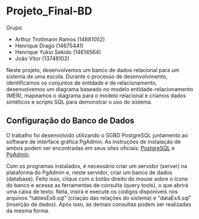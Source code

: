# Projeto_Final-BD

Grupo:
- Arthur Trottmann Ramos (14681052)
- Henrique Drago (14675441)
- Henrique Yukio Sekido (14614564)
- João Vitor (13748102)

Neste projeto, desenvolvemos um banco de dados relacional para um sistema de uma escola. Durante o processo de desenvolvimento, identificamos os conjuntos de entidade e de relacionamento, desenvolvemos um diagrama baseado no modelo entidade-relacionamento (MER), mapeamos o diagrama para o modelo relacional e criamos dados sintéticos e scripts SQL para demonstrar o uso do sistema.

## Configuração do Banco de Dados

O trabalho foi desenvolvido utilizando o SGBD PostgreSQL juntamento ao software de interface gráfica PgAdmin. As instruções de instalação de ambos podem ser encontradas em seus sites oficiais: <a href="https://www.postgresql.org/">PostgreSQL</a> e <a href="https://www.pgadmin.org/">PgAdmin</a>.

Com os programas instalados, é necessário criar um servidor (server) na plataforma do PgAdmin e, neste servidor, criar um banco de dados (database). Feito isso, clique com o botão direito do mouse sobre o ícone do banco e acesse as ferramentas de consulta (query tools), o que abrirá uma caixa de texto. Nela, insira e execute os códigos disponíveis nos arquivos "tablesEx6.sql" (criação das relações do sistema) e "dataEx4.sql" (inserção de dados). Após isso, as demais consultas podem ser realizadas da mesma forma.
